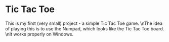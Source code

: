 # Tic Tac Toe

This is my first (very small) project - a simple Tic Tac Toe game.
\nThe idea of playing this is to use the Numpad, which looks like the Tic Tac Toe board.
\nIt works properly on Windows.
